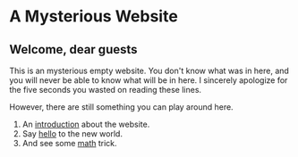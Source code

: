 # A Mysterious Website
## Welcome, dear guests

This is an mysterious empty website. 
You don't know what was in here, and you will never be able to know what will be in here. 
I sincerely apologize for the five seconds you wasted on reading these lines.

However, there are still something you can play around here.
1. An [introduction](https://github.com/akarinnn/SoftwareCarpentryWC3/blob/master/README.md) about the website.
2. Say [hello](https://github.com/akarinnn/SoftwareCarpentryWC3/blob/master/hello.py) to the new world.
3. And see some [math](https://github.com/akarinnn/SoftwareCarpentryWC3/blob/master/mundaneMath.py) trick.

